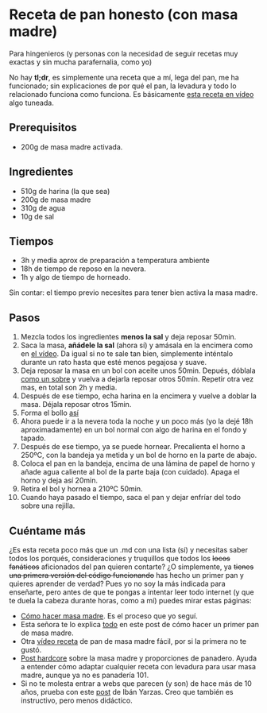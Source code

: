 # Receta de pan honesto (con masa madre)
Para hingenieros (y personas con la necesidad de seguir recetas muy exactas y sin mucha parafernalia, como yo)

No hay **tl;dr**, es simplemente una receta que a mí, lega del pan, me ha funcionado; sin explicaciones de por qué el pan, la levadura y todo lo relacionado funciona como funciona. Es básicamente [esta receta en vídeo](https://www.youtube.com/watch?v=geOeq_lS5Ww) algo tuneada.

## Prerequisitos

- 200g de masa madre activada.

## Ingredientes

- 510g de harina (la que sea)
- 200g de masa madre
- 310g de agua
- 10g de sal

## Tiempos

- 3h y media aprox de preparación a temperatura ambiente
- 18h de tiempo de reposo en la nevera.
- 1h y algo de tiempo de horneado.

Sin contar: el tiempo previo necesites para tener bien activa la masa madre.

## Pasos

1. Mezcla todos los ingredientes **menos la sal** y deja reposar 50min.
2. Saca la masa, **añádele la sal** (ahora sí) y amásala en la encimera como en [el vídeo](https://youtu.be/geOeq_lS5Ww?t=175). Da igual si no te sale tan bien, simplemente inténtalo durante un rato hasta que esté menos pegajosa y suave.
3. Deja reposar la masa en un bol con aceite unos 50min. Depués, dóblala [como un sobre](https://youtu.be/geOeq_lS5Ww?t=286) y vuelva a dejarla reposar otros 50min. Repetir otra vez mas, en total son 2h y media.
4. Después de ese tiempo, echa harina en la encimera y vuelve a doblar la masa. Déjala reposar otros 15min.
5. Forma el bollo [así](https://youtu.be/geOeq_lS5Ww?t=397)
6. Ahora puede ir a la nevera toda la noche y un poco más (yo la dejé 18h aproximadamente) en un bol normal con algo de harina en el fondo y tapado.
7. Después de ese tiempo, ya se puede hornear. Precalienta el horno a 250ºC, con la bandeja ya metida y un bol de horno en la parte de abajo.
8. Coloca el pan en la bandeja, encima de una lámina de papel de horno y añade agua caliente al bol de la parte baja (con cuidado). Apaga el horno y deja así 20min.
9. Retira el bol y hornea a 210ºC 50min.
10. Cuando haya pasado el tiempo, saca el pan y dejar enfríar del todo sobre una rejilla.

## Cuéntame más
¿Es esta receta poco más que un .md con una lista (sí) y necesitas saber todos los porqués, consideraciones y truquillos que todos los ~~locos~~ ~~fanáticos~~ aficionados del pan quieren contarte? ¿O simplemente, ya ~~tienes una primera versión del código funcionando~~ has hecho un primer pan y quieres aprender de verdad? Pues yo no soy la más indicada para enseñarte, pero antes de que te pongas a intentar leer todo internet (y que te duela la cabeza durante horas, como a mí) puedes mirar estas páginas:
- [Cómo hacer masa madre](https://www.recetasderechupete.com/como-hacer-masa-madre/28945/). Es el proceso que yo seguí.
- Esta señora te lo explica [todo](https://bake-street.com/pan-basico-mi-primer-pan-de-masa-madre/) en este post de cómo hacer un primer pan de masa madre.
- Otra [vídeo receta](https://www.youtube.com/watch?v=GRwfWx4167E) de pan de masa madre fácil, por si la primera no te gustó.
- [Post hardcore](http://unpedazodepan.es/la-masa-madre-paso-paso-iv-hacer-pan/) sobre la masa madre y proporciones de panadero. Ayuda a entender cómo adaptar cualquier receta con levadura para usar masa madre, aunque ya no es panadería 101.
- Si no te molesta entrar a webs que parecen (y son) de hace más de 10 años, prueba con este [post](http://tequedasacenar.com/como-hacer-pan-con-masa-madrecomo-hacer-pan-23/) de Ibán Yarzas. Creo que también es instructivo, pero menos didáctico.
